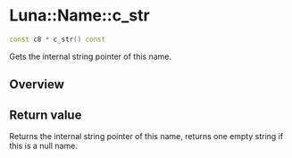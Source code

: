 # Luna::Name::c_str

```c++
const c8 * c_str() const
```

Gets the internal string pointer of this name. 

## Overview


## Return value
Returns the internal string pointer of this name, returns one empty string if this is a null name. 


